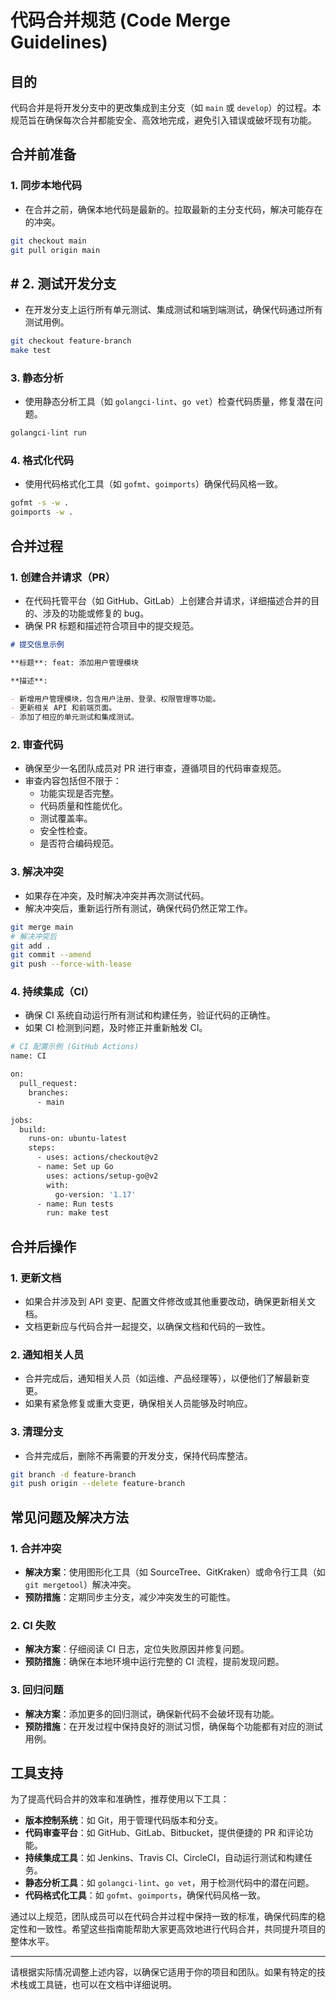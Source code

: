 # 代码合并规范 (Code Merge Guidelines)

## 目的

代码合并是将开发分支中的更改集成到主分支（如 `main` 或 `develop`）的过程。本规范旨在确保每次合并都能安全、高效地完成，避免引入错误或破坏现有功能。

## 合并前准备

### 1. **同步本地代码**

- 在合并之前，确保本地代码是最新的。拉取最新的主分支代码，解决可能存在的冲突。

```bash
git checkout main
git pull origin main
```

## # 2. **测试开发分支**

- 在开发分支上运行所有单元测试、集成测试和端到端测试，确保代码通过所有测试用例。

```bash
git checkout feature-branch
make test
```

### 3. **静态分析**

- 使用静态分析工具（如 `golangci-lint`、`go vet`）检查代码质量，修复潜在问题。

```bash
golangci-lint run
```

### 4. **格式化代码**

- 使用代码格式化工具（如 `gofmt`、`goimports`）确保代码风格一致。

```bash
gofmt -s -w .
goimports -w .
```

## 合并过程

### 1. **创建合并请求（PR）**

- 在代码托管平台（如 GitHub、GitLab）上创建合并请求，详细描述合并的目的、涉及的功能或修复的 bug。
- 确保 PR 标题和描述符合项目中的提交规范。

```markdown
# 提交信息示例

**标题**: feat: 添加用户管理模块

**描述**:

- 新增用户管理模块，包含用户注册、登录、权限管理等功能。
- 更新相关 API 和前端页面。
- 添加了相应的单元测试和集成测试。
```

### 2. **审查代码**

- 确保至少一名团队成员对 PR 进行审查，遵循项目的代码审查规范。
- 审查内容包括但不限于：
    - 功能实现是否完整。
    - 代码质量和性能优化。
    - 测试覆盖率。
    - 安全性检查。
    - 是否符合编码规范。

### 3. **解决冲突**

- 如果存在冲突，及时解决冲突并再次测试代码。
- 解决冲突后，重新运行所有测试，确保代码仍然正常工作。

```bash
git merge main
# 解决冲突后
git add .
git commit --amend
git push --force-with-lease
```

### 4. **持续集成（CI）**

- 确保 CI 系统自动运行所有测试和构建任务，验证代码的正确性。
- 如果 CI 检测到问题，及时修正并重新触发 CI。

```bash
# CI 配置示例 (GitHub Actions)
name: CI

on:
  pull_request:
    branches:
      - main

jobs:
  build:
    runs-on: ubuntu-latest
    steps:
      - uses: actions/checkout@v2
      - name: Set up Go
        uses: actions/setup-go@v2
        with:
          go-version: '1.17'
      - name: Run tests
        run: make test
```

## 合并后操作

### 1. **更新文档**

- 如果合并涉及到 API 变更、配置文件修改或其他重要改动，确保更新相关文档。
- 文档更新应与代码合并一起提交，以确保文档和代码的一致性。

### 2. **通知相关人员**

- 合并完成后，通知相关人员（如运维、产品经理等），以便他们了解最新变更。
- 如果有紧急修复或重大变更，确保相关人员能够及时响应。

### 3. **清理分支**

- 合并完成后，删除不再需要的开发分支，保持代码库整洁。

```bash
git branch -d feature-branch
git push origin --delete feature-branch
```

## 常见问题及解决方法

### 1. **合并冲突**

- **解决方案**：使用图形化工具（如 SourceTree、GitKraken）或命令行工具（如 `git mergetool`）解决冲突。
- **预防措施**：定期同步主分支，减少冲突发生的可能性。

### 2. **CI 失败**

- **解决方案**：仔细阅读 CI 日志，定位失败原因并修复问题。
- **预防措施**：确保在本地环境中运行完整的 CI 流程，提前发现问题。

### 3. **回归问题**

- **解决方案**：添加更多的回归测试，确保新代码不会破坏现有功能。
- **预防措施**：在开发过程中保持良好的测试习惯，确保每个功能都有对应的测试用例。

## 工具支持

为了提高代码合并的效率和准确性，推荐使用以下工具：

- **版本控制系统**：如 Git，用于管理代码版本和分支。
- **代码审查平台**：如 GitHub、GitLab、Bitbucket，提供便捷的 PR 和评论功能。
- **持续集成工具**：如 Jenkins、Travis CI、CircleCI，自动运行测试和构建任务。
- **静态分析工具**：如 `golangci-lint`、`go vet`，用于检测代码中的潜在问题。
- **代码格式化工具**：如 `gofmt`、`goimports`，确保代码风格一致。

通过以上规范，团队成员可以在代码合并过程中保持一致的标准，确保代码库的稳定性和一致性。希望这些指南能帮助大家更高效地进行代码合并，共同提升项目的整体水平。

---

请根据实际情况调整上述内容，以确保它适用于你的项目和团队。如果有特定的技术栈或工具链，也可以在文档中详细说明。